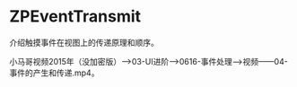 # ZPEventTransmit
介绍触摸事件在视图上的传递原理和顺序。

小马哥视频2015年（没加密版）——>03-UI进阶——>0616-事件处理——>视频——04-事件的产生和传递.mp4。
